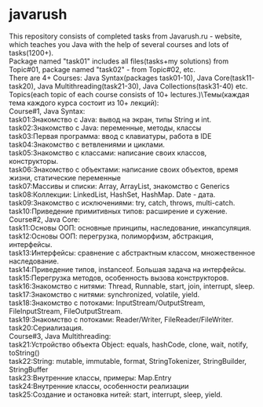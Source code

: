 # javarush
This repository consists of completed tasks from Javarush.ru - website, which teaches you Java with the help of several courses and lots of tasks(1200+).  
Package named "task01" includes all files(tasks+my solutions) from Topic#01, package named "task02" - from Topic#02, etc.  
There are 4+ Courses: Java Syntax(packages task01-10), Java Core(task11-task20), Java Multithreading(task21-30), Java Collections(task31-40) etc.  
Topics(each topic of each course consists of 10+ lectures.)\Темы(каждая тема каждого курса состоит из 10+ лекций):   
Course#1, Java Syntax:    
task01:Знакомство с Java: вывод на экран, типы String и int.  
task02:Знакомство с Java: переменные, методы, классы  
task03:Первая программа: ввод с клавиатуры, работа в IDE  
task04:Знакомство с ветвлениями и циклами.  
task05:Знакомство с классами: написание своих классов, конструкторы.  
task06:Знакомство с объектами: написание своих объектов, время жизни, статические переменные  
task07:Массивы и списки: Array, ArrayList, знакомство с Generics  
task08:Коллекции: LinkedList, HashSet, HashMap. Date - дата.  
task09:Знакомство с исключениями: try, catch, throws, multi-catch.  
task10:Приведение примитивных типов: расширение и сужение.  
Course#2, Java Core:  
task11:Основы ООП: основные принципы, наследование, инкапсуляция.   
task12:Основы ООП: перегрузка, полиморфизм, абстракция, интерфейсы.  
task13:Интерфейсы: сравнение с абстрактным классом, множественное наследование.   
task14:Приведение типов, instanceof. Большая задача на интерфейсы.  
task15:Перегрузка методов, особенность вызова конструкторов.  
task16:Знакомство с нитями: Thread, Runnable, start, join, interrupt, sleep.  
task17:Знакомство с нитями: synchronized, volatile, yield.  
task18:Знакомство с потоками: InputStream/OutputStream, FileInputStream, FileOutputStream.  
task19:Знакомство с потоками: Reader/Writer, FileReader/FileWriter.   
task20:Сериализация.  
Course#3, Java Multithreading:  
task21:Устройство объекта Object: equals, hashCode, clone, wait, notify, toString()  
task22:String: mutable, immutable, format, StringTokenizer, StringBuilder, StringBuffer  
task23:Внутренние классы, примеры: Map.Entry  
task24:Внутренние классы, особенности реализации  
task25:Создание и остановка нитей: start, interrupt, sleep, yield.
